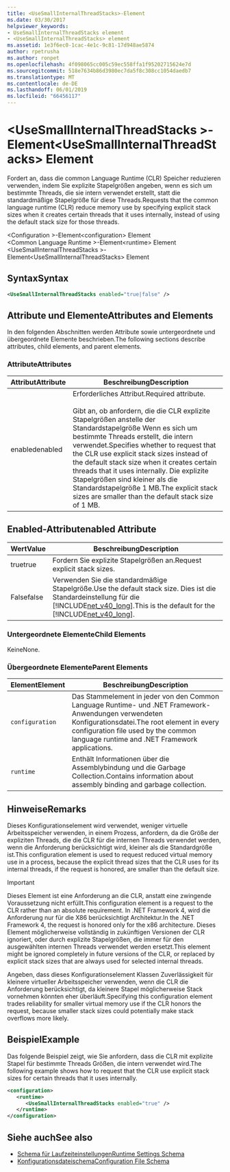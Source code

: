 ```yaml
---
title: <UseSmallInternalThreadStacks>-Element
ms.date: 03/30/2017
helpviewer_keywords:
- UseSmallInternalThreadStacks element
- <UseSmallInternalThreadStacks> element
ms.assetid: 1e3f6ec0-1cac-4e1c-9c81-17d948ae5874
author: rpetrusha
ms.author: ronpet
ms.openlocfilehash: 4f098065cc005c59ec558ffa1f95202715624e7d
ms.sourcegitcommit: 518e7634b86d3980ec7da5f8c308cc1054daedb7
ms.translationtype: MT
ms.contentlocale: de-DE
ms.lasthandoff: 06/01/2019
ms.locfileid: "66456117"
---
```

# <a name="usesmallinternalthreadstacks-element"></a><span data-ttu-id="ea124-102">\<UseSmallInternalThreadStacks >-Element</span><span class="sxs-lookup"><span data-stu-id="ea124-102">\<UseSmallInternalThreadStacks> Element</span></span>
<span data-ttu-id="ea124-103">Fordert an, dass die common Language Runtime (CLR) Speicher reduzieren verwenden, indem Sie explizite Stapelgrößen angeben, wenn es sich um bestimmte Threads, die sie intern verwendet erstellt, statt die standardmäßige Stapelgröße für diese Threads.</span><span class="sxs-lookup"><span data-stu-id="ea124-103">Requests that the common language runtime (CLR) reduce memory use by specifying explicit stack sizes when it creates certain threads that it uses internally, instead of using the default stack size for those threads.</span></span>  
  
 <span data-ttu-id="ea124-104">\<Configuration >-Element</span><span class="sxs-lookup"><span data-stu-id="ea124-104">\<configuration> Element</span></span>  
<span data-ttu-id="ea124-105">\<Common Language Runtime >-Element</span><span class="sxs-lookup"><span data-stu-id="ea124-105">\<runtime> Element</span></span>  
<span data-ttu-id="ea124-106">\<UseSmallInternalThreadStacks >-Element</span><span class="sxs-lookup"><span data-stu-id="ea124-106">\<UseSmallInternalThreadStacks> Element</span></span>  
  
## <a name="syntax"></a><span data-ttu-id="ea124-107">Syntax</span><span class="sxs-lookup"><span data-stu-id="ea124-107">Syntax</span></span>  
  
```xml  
<UseSmallInternalThreadStacks enabled="true|false" />  
```  
  
## <a name="attributes-and-elements"></a><span data-ttu-id="ea124-108">Attribute und Elemente</span><span class="sxs-lookup"><span data-stu-id="ea124-108">Attributes and Elements</span></span>  
 <span data-ttu-id="ea124-109">In den folgenden Abschnitten werden Attribute sowie untergeordnete und übergeordnete Elemente beschrieben.</span><span class="sxs-lookup"><span data-stu-id="ea124-109">The following sections describe attributes, child elements, and parent elements.</span></span>  
  
### <a name="attributes"></a><span data-ttu-id="ea124-110">Attribute</span><span class="sxs-lookup"><span data-stu-id="ea124-110">Attributes</span></span>  
  
|<span data-ttu-id="ea124-111">Attribut</span><span class="sxs-lookup"><span data-stu-id="ea124-111">Attribute</span></span>|<span data-ttu-id="ea124-112">Beschreibung</span><span class="sxs-lookup"><span data-stu-id="ea124-112">Description</span></span>|  
|---------------|-----------------|  
|<span data-ttu-id="ea124-113">enabled</span><span class="sxs-lookup"><span data-stu-id="ea124-113">enabled</span></span>|<span data-ttu-id="ea124-114">Erforderliches Attribut.</span><span class="sxs-lookup"><span data-stu-id="ea124-114">Required attribute.</span></span><br /><br /> <span data-ttu-id="ea124-115">Gibt an, ob anfordern, die die CLR explizite Stapelgrößen anstelle der Standardstapelgröße Wenn es sich um bestimmte Threads erstellt, die intern verwendet.</span><span class="sxs-lookup"><span data-stu-id="ea124-115">Specifies whether to request that the CLR use explicit stack sizes instead of the default stack size when it creates certain threads that it uses internally.</span></span> <span data-ttu-id="ea124-116">Die explizite Stapelgrößen sind kleiner als die Standardstapelgröße 1 MB.</span><span class="sxs-lookup"><span data-stu-id="ea124-116">The explicit stack sizes are smaller than the default stack size of 1 MB.</span></span>|  
  
## <a name="enabled-attribute"></a><span data-ttu-id="ea124-117">Enabled-Attribut</span><span class="sxs-lookup"><span data-stu-id="ea124-117">enabled Attribute</span></span>  
  
|<span data-ttu-id="ea124-118">Wert</span><span class="sxs-lookup"><span data-stu-id="ea124-118">Value</span></span>|<span data-ttu-id="ea124-119">Beschreibung</span><span class="sxs-lookup"><span data-stu-id="ea124-119">Description</span></span>|  
|-----------|-----------------|  
|<span data-ttu-id="ea124-120">true</span><span class="sxs-lookup"><span data-stu-id="ea124-120">true</span></span>|<span data-ttu-id="ea124-121">Fordern Sie explizite Stapelgrößen an.</span><span class="sxs-lookup"><span data-stu-id="ea124-121">Request explicit stack sizes.</span></span>|  
|<span data-ttu-id="ea124-122">False</span><span class="sxs-lookup"><span data-stu-id="ea124-122">false</span></span>|<span data-ttu-id="ea124-123">Verwenden Sie die standardmäßige Stapelgröße.</span><span class="sxs-lookup"><span data-stu-id="ea124-123">Use the default stack size.</span></span> <span data-ttu-id="ea124-124">Dies ist die Standardeinstellung für die [!INCLUDE[net_v40_long](../../../../../includes/net-v40-long-md.md)].</span><span class="sxs-lookup"><span data-stu-id="ea124-124">This is the default for the [!INCLUDE[net_v40_long](../../../../../includes/net-v40-long-md.md)].</span></span>|  
  
### <a name="child-elements"></a><span data-ttu-id="ea124-125">Untergeordnete Elemente</span><span class="sxs-lookup"><span data-stu-id="ea124-125">Child Elements</span></span>  
 <span data-ttu-id="ea124-126">Keine</span><span class="sxs-lookup"><span data-stu-id="ea124-126">None.</span></span>  
  
### <a name="parent-elements"></a><span data-ttu-id="ea124-127">Übergeordnete Elemente</span><span class="sxs-lookup"><span data-stu-id="ea124-127">Parent Elements</span></span>  
  
|<span data-ttu-id="ea124-128">Element</span><span class="sxs-lookup"><span data-stu-id="ea124-128">Element</span></span>|<span data-ttu-id="ea124-129">Beschreibung</span><span class="sxs-lookup"><span data-stu-id="ea124-129">Description</span></span>|  
|-------------|-----------------|  
|`configuration`|<span data-ttu-id="ea124-130">Das Stammelement in jeder von den Common Language Runtime- und .NET Framework-Anwendungen verwendeten Konfigurationsdatei.</span><span class="sxs-lookup"><span data-stu-id="ea124-130">The root element in every configuration file used by the common language runtime and .NET Framework applications.</span></span>|  
|`runtime`|<span data-ttu-id="ea124-131">Enthält Informationen über die Assemblybindung und die Garbage Collection.</span><span class="sxs-lookup"><span data-stu-id="ea124-131">Contains information about assembly binding and garbage collection.</span></span>|  
  
## <a name="remarks"></a><span data-ttu-id="ea124-132">Hinweise</span><span class="sxs-lookup"><span data-stu-id="ea124-132">Remarks</span></span>  
 <span data-ttu-id="ea124-133">Dieses Konfigurationselement wird verwendet, weniger virtuelle Arbeitsspeicher verwenden, in einem Prozess, anfordern, da die Größe der expliziten Threads, die die CLR für die internen Threads verwendet werden, wenn die Anforderung berücksichtigt wird, kleiner als die Standardgröße ist.</span><span class="sxs-lookup"><span data-stu-id="ea124-133">This configuration element is used to request reduced virtual memory use in a process, because the explicit thread sizes that the CLR uses for its internal threads, if the request is honored, are smaller than the default size.</span></span>  
  
> [!IMPORTANT]
>  <span data-ttu-id="ea124-134">Dieses Element ist eine Anforderung an die CLR, anstatt eine zwingende Voraussetzung nicht erfüllt.</span><span class="sxs-lookup"><span data-stu-id="ea124-134">This configuration element is a request to the CLR rather than an absolute requirement.</span></span> <span data-ttu-id="ea124-135">In .NET Framework 4, wird die Anforderung nur für die X86 berücksichtigt Architektur.</span><span class="sxs-lookup"><span data-stu-id="ea124-135">In the .NET Framework 4, the request is honored only for the x86 architecture.</span></span> <span data-ttu-id="ea124-136">Dieses Element möglicherweise vollständig in zukünftigen Versionen der CLR ignoriert, oder durch explizite Stapelgrößen, die immer für den ausgewählten internen Threads verwendet werden ersetzt.</span><span class="sxs-lookup"><span data-stu-id="ea124-136">This element might be ignored completely in future versions of the CLR, or replaced by explicit stack sizes that are always used for selected internal threads.</span></span>  
  
 <span data-ttu-id="ea124-137">Angeben, dass dieses Konfigurationselement Klassen Zuverlässigkeit für kleinere virtueller Arbeitsspeicher verwenden, wenn die CLR die Anforderung berücksichtigt, da kleinere Stapel möglicherweise Stack vornehmen könnten eher überläuft.</span><span class="sxs-lookup"><span data-stu-id="ea124-137">Specifying this configuration element trades reliability for smaller virtual memory use if the CLR honors the request, because smaller stack sizes could potentially make stack overflows more likely.</span></span>  
  
## <a name="example"></a><span data-ttu-id="ea124-138">Beispiel</span><span class="sxs-lookup"><span data-stu-id="ea124-138">Example</span></span>  
 <span data-ttu-id="ea124-139">Das folgende Beispiel zeigt, wie Sie anfordern, dass die CLR mit explizite Stapel für bestimmte Threads Größen, die intern verwendet wird.</span><span class="sxs-lookup"><span data-stu-id="ea124-139">The following example shows how to request that the CLR use explicit stack sizes for certain threads that it uses internally.</span></span>  
  
```xml  
<configuration>  
   <runtime>  
      <UseSmallInternalThreadStacks enabled="true" />  
   </runtime>  
</configuration>  
```  
  
## <a name="see-also"></a><span data-ttu-id="ea124-140">Siehe auch</span><span class="sxs-lookup"><span data-stu-id="ea124-140">See also</span></span>

- [<span data-ttu-id="ea124-141">Schema für Laufzeiteinstellungen</span><span class="sxs-lookup"><span data-stu-id="ea124-141">Runtime Settings Schema</span></span>](../../../../../docs/framework/configure-apps/file-schema/runtime/index.md)
- [<span data-ttu-id="ea124-142">Konfigurationsdateischema</span><span class="sxs-lookup"><span data-stu-id="ea124-142">Configuration File Schema</span></span>](../../../../../docs/framework/configure-apps/file-schema/index.md)
